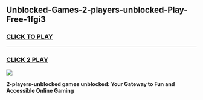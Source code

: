 
## Unblocked-Games-2-players-unblocked-Play-Free-1fgi3
<h3>
<a href="https://premium76.site?title=2-players-unblocked&ref=12A">CLICK TO PLAY</a></h3>
<hr>

<h3>
<a href="https://premium76.site?title=2-players-unblocked&ref=12A">CLICK 2 PLAY</a>
  
</h3>

<a href="https://premium76.site?title=2-players-unblocked&ref=12A"><img src="https://clearcache.store/games.png"></a>


**2-players-unblocked games unblocked: Your Gateway to Fun and Accessible Online Gaming**
